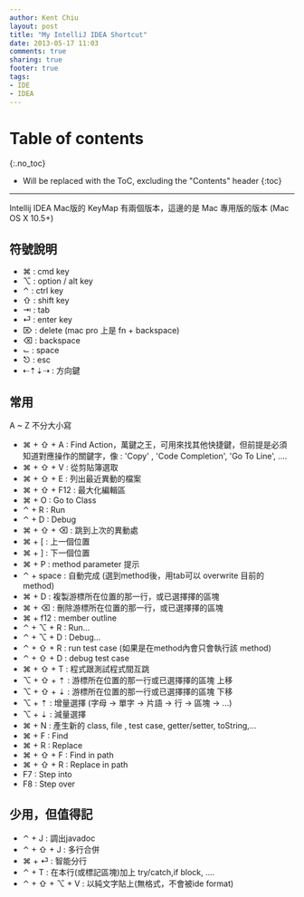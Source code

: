 ```yaml
---
author: Kent Chiu
layout: post
title: "My IntelliJ IDEA Shortcut"
date: 2013-05-17 11:03
comments: true
sharing: true
footer: true
tags: 
- IDE
- IDEA
---
```


# Table of contents
{:.no_toc}

* Will be replaced with the ToC, excluding the "Contents" header
{:toc}

----------------------------------------------------------------



Intellij IDEA Mac版的 KeyMap 有兩個版本，這邊的是 Mac 專用版的版本 (Mac OS X 10.5+)

## 符號說明

- ⌘ : cmd key
- ⌥ : option / alt key
- ⌃ : ctrl key
- ⇧ : shift key
- ⇥ : tab
- ⏎ : enter key
- ⌦ : delete (mac pro 上是 fn + backspace)
- ⌫ : backspace
- ⌙ : space
- ⎋ : esc
- ⇠⇡⇣⇢ : 方向鍵 

## 常用

A ~ Z 不分大小寫

- ⌘ + ⇧ + A   : Find Action，萬鍵之王，可用來找其他快捷鍵，但前提是必須知道對應操作的關鍵字，像 : 'Copy' , 'Code Completion', 'Go To Line', ....
- ⌘ + ⇧ + V   : 從剪貼簿選取
- ⌘ + ⇧ + E   : 列出最近異動的檔案
- ⌘ + ⇧ + F12 : 最大化編輯區
- ⌘ + O       : Go to Class
- ⌃ + R       : Run
- ⌃ + D       : Debug
- ⌘ + ⇧ + ⌫   : 跳到上次的異動處
- ⌘ + [       : 上一個位置
- ⌘ + ]       : 下一個位置
- ⌘ + P       : method parameter 提示 
- ⌃ + space	: 自動完成 (選到method後，用tab可以 overwrite 目前的 method)
- ⌘ + D     	: 複製游標所在位置的那一行，或已選擇擇的區塊
- ⌘ + ⌫       : 刪除游標所在位置的那一行，或已選擇擇的區塊
- ⌘ + f12     : member outline
- ⌃ + ⌥ + R   : Run...
- ⌃ + ⌥ + D   : Debug...
- ⌃ + ⇧ + R   : run test case (如果是在method內會只會執行該 method)
- ⌃ + ⇧ + D   : debug  test case
- ⌘ + ⇧ + T   : 程式跟測試程式間互跳 
- ⌥ + ⇧ + ⇡   : 游標所在位置的那一行或已選擇擇的區塊 上移
- ⌥ + ⇧ + ⇣   : 游標所在位置的那一行或已選擇擇的區塊 下移
- ⌥ + ⇡       : 增量選擇 (字母 -> 單字 -> 片語 -> 行 -> 區塊 -> ...)
- ⌥ + ⇣       : 減量選擇
- ⌘ + N       : 產生新的 class, file , test case, getter/setter, toString,...
- ⌘ + F       : Find
- ⌘ + R       : Replace
- ⌘ + ⇧ + F   : Find in path
- ⌘ + ⇧ + R   : Replace in path
- F7          : Step into
- F8          : Step over


## 少用，但值得記
- ⌃ + J       		: 調出javadoc
- ⌃ + ⇧ + J     	: 多行合併
- ⌘ + ⏎       		: 智能分行 
- ⌃ + T       		: 在本行(或標記區塊)加上 try/catch,if block, ....
- ⌃ + ⇧ + ⌥ + V    : 以純文字貼上(無格式，不會被ide format)




